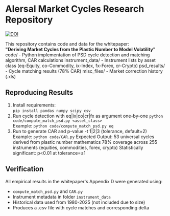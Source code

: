 # Alersal Market Cycles Research Repository
[![DOI](https://zenodo.org/badge/DOI/10.5281/zenodo.16730906.svg)](https://doi.org/10.5281/zenodo.16730906)

This repository contains code and data for the whitepaper:  
**"Deriving Market Cycles from the Plastic Number to Model Volatility"**
code/                   - Python implementation of PSD cycle detection and matching algorithm, CAR calculations
instrument_data/        - Instrument lists by asset class (eq-Equity, co-Commodity, ix-Index, fx-Forex, cr-Crypto)
psd_results/            - Cycle matching results (78% CAR)
misc_files/             - Market correction history (.xls)

## Reproducing Results
1. Install requirements:  
   `pip install pandas numpy scipy csv`
2. Run cycle detection with eq|ix|co|cr|fx as argument one-by-one
   `python code/compute_match_psd.py <asset_class>`  
   Example: `python code/compute_match_psd.py eq`
3. Run to generate CAR and p-value -t 1|2|3 (tolerance, default=2)
   Example: `python code/CAR.py`
   Expected Output:
   53 universal cycles derived from plastic number mathematics
   78% coverage across 255 instruments (equities, commodities, forex, crypto)
   Statistically significant: p<0.01 at tolerance=±1

## Verification
All empirical results in the whitepaper's Appendix D were generated using:
- `compute_match_psd.py` and `CAR.py` 
- Instrument metadata in folder `instrument_data`
- Historical data used from 1980-2025 (not included due to size)
- Produces a .csv file with cycle matches and corresponding delta
